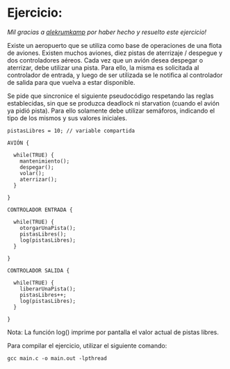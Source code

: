 # Ejercicio:

_Mil gracias a [alekrumkamp](https://github.com/alekrumkamp) por haber hecho y resuelto este ejercicio!_

Existe un aeropuerto que se utiliza como base de operaciones de una flota de aviones. Existen muchos aviones, diez
pistas de aterrizaje / despegue y dos controladores aéreos. Cada vez que un avión desea despegar o aterrizar, debe
utilizar una pista. Para ello, la misma es solicitada al controlador de entrada, y luego de ser utilizada se le notifica al
controlador de salida para que vuelva a estar disponible.

Se pide que sincronice el siguiente pseudo­código respetando las reglas establecidas, sin que se produzca deadlock ni
starvation (cuando el avión ya pidió pista). Para ello solamente debe utilizar semáforos, indicando el tipo de los mismos
y sus valores iniciales.

```
pistasLibres = 10; // variable compartida

AVIÓN {

  while(TRUE) {
    mantenimiento();
    despegar();
    volar();
    aterrizar();
  }

}

CONTROLADOR ENTRADA {

  while(TRUE) {
    otorgarUnaPista();
    pistasLibres();
    log(pistasLibres);
  }

}

CONTROLADOR SALIDA {

  while(TRUE) {
    liberarUnaPista();
    pistasLibres++;
    log(pistasLibres);
  }

}
```

Nota: La función log() imprime por pantalla el valor actual de pistas libres.

Para compilar el ejercicio, utilizar el siguiente comando:

```
gcc main.c -o main.out -lpthread
```
